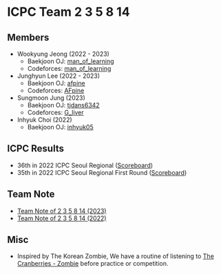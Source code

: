 # ICPC Team 2 3 5 8 14

## Members

- Wookyung Jeong (2022 - 2023)
    - Baekjoon OJ: [man_of_learning](https://www.acmicpc.net/user/man_of_learning)
    - Codeforces: [man_of_learning](https://codeforces.com/profile/man_of_learning)
- Junghyun Lee (2022 - 2023)
    - Baekjoon OJ: [afpine](https://www.acmicpc.net/user/afpine)
    - Codeforces: [AFpine](https://codeforces.com/profile/AFpine)
- Sungmoon Jung (2023)
    - Baekjoon OJ: [tjdans6342](https://www.acmicpc.net/user/tjdans6342)
    - Codeforces: [G_liver](https://codeforces.com/profile/G_liver)
- Inhyuk Choi (2022)
    - Baekjoon OJ: [inhyuk05](https://www.acmicpc.net/user/inhyuk05)

## ICPC Results

- 36th in 2022 ICPC Seoul Regional ([Scoreboard](http://static.icpckorea.net/20221119/scoreboard/))
- 35th in 2022 ICPC Seoul Regional First Round ([Scoreboard](http://static.icpckorea.net/2022/scoreboard_preliminary/))

## Team Note

- [Team Note of 2 3 5 8 14 (2023)](https://github.com/manoflearning/icpc-team-2-3-5-8-14/blob/main/team-note-2023.pdf)
- [Team Note of 2 3 5 8 14 (2022)](https://github.com/manoflearning/icpc-team-2-3-5-8-14/blob/main/team-note-2022.pdf)

## Misc

- Inspired by The Korean Zombie, 
We have a routine of listening to [The Cranberries - Zombie](https://www.youtube.com/watch?v=6Ejga4kJUts) before practice or competition.